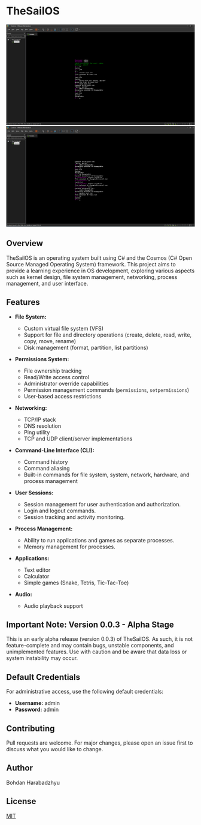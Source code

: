 # TheSailOS
![Image 1](Images/Screen1.png)
![Image 2](Images/Screen2.png)

## Overview

TheSailOS is an operating system built using C# and the Cosmos (C# Open Source Managed Operating System) framework. This project aims to provide a learning experience in OS development, exploring various aspects such as kernel design, file system management, networking, process management, and user interface.

## Features

- **File System:**
    - Custom virtual file system (VFS)
    - Support for file and directory operations (create, delete, read, write, copy, move, rename)
    - Disk management (format, partition, list partitions)

- **Permissions System:**
    - File ownership tracking
    - Read/Write access control
    - Administrator override capabilities
    - Permission management commands (`permissions`, `setpermissions`)
    - User-based access restrictions

- **Networking:**
    - TCP/IP stack
    - DNS resolution
    - Ping utility
    - TCP and UDP client/server implementations

- **Command-Line Interface (CLI):**
    - Command history
    - Command aliasing
    - Built-in commands for file system, system, network, hardware, and process management

- **User Sessions:**
    - Session management for user authentication and authorization.
    - Login and logout commands.
    - Session tracking and activity monitoring.

- **Process Management:**
    - Ability to run applications and games as separate processes.
    - Memory management for processes.

- **Applications:**
    - Text editor
    - Calculator
    - Simple games (Snake, Tetris, Tic-Tac-Toe)

- **Audio:**
    - Audio playback support

## Important Note: Version 0.0.3 - Alpha Stage

This is an early alpha release (version 0.0.3) of TheSailOS. As such, it is not feature-complete and may contain bugs, unstable components, and unimplemented features. Use with caution and be aware that data loss or system instability may occur.

## Default Credentials

For administrative access, use the following default credentials:

- **Username:** admin
- **Password:** admin

## Contributing

Pull requests are welcome. For major changes, please open an issue first to discuss what you would like to change.

## Author

Bohdan Harabadzhyu

## License

[MIT](https://choosealicense.com/licenses/mit/)